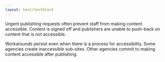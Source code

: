 ```yaml
---
layout: text/textblock
---
```


Urgent publishing requests often prevent staff from making content accessible. Content is signed off and publishers are unable to push-back on content that is not accessible.

Workarounds persist even when there is a process for accessibility. Some agencies create inaccessible sub-sites. Other agencies commit to making content accessible after publishing.